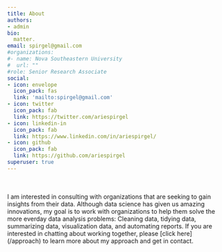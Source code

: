 ```yaml
---
title: About
authors:
- admin
bio: 
  matter.
email: spirgel@gmail.com
#organizations:
#- name: Nova Southeastern University
#  url: ""
#role: Senior Research Associate
social:
- icon: envelope
  icon_pack: fas
  link: 'mailto:spirgel@gmail.com'
- icon: twitter
  icon_pack: fab
  link: https://twitter.com/ariespirgel
- icon: linkedin-in
  icon_pack: fab
  link: https://www.linkedin.com/in/ariespirgel/
- icon: github
  icon_pack: fab
  link: https://github.com/ariespirgel
superuser: true
---
```

<br />
<br />
I am interested in consulting with organizations that are seeking to gain insights from their data. Although data science has given us amazing innovations, my goal is to work with organizations to help them solve the more everday data analysis problems: Cleaning data, tidying data, summarizing data, visualization data, and automating reports. If you are interested in chatting about working together, please [click here](/approach) to learn more about my approach and get in contact.
